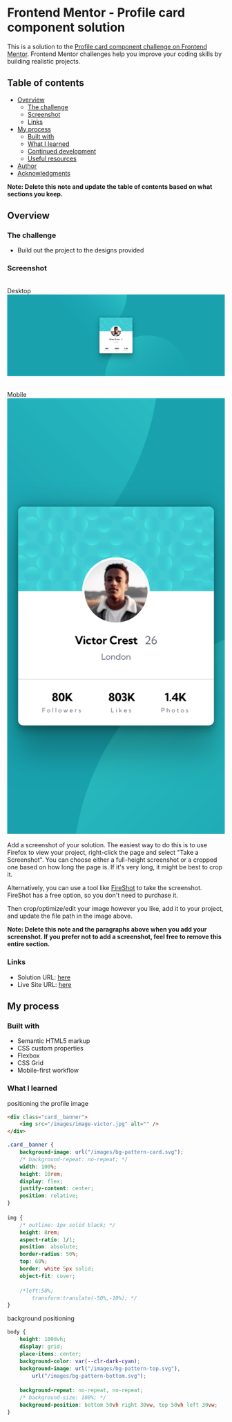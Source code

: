 # Frontend Mentor - Profile card component solution

This is a solution to the [Profile card component challenge on Frontend Mentor](https://www.frontendmentor.io/challenges/profile-card-component-cfArpWshJ). Frontend Mentor challenges help you improve your coding skills by building realistic projects.

## Table of contents

- [Overview](#overview)
  - [The challenge](#the-challenge)
  - [Screenshot](#screenshot)
  - [Links](#links)
- [My process](#my-process)
  - [Built with](#built-with)
  - [What I learned](#what-i-learned)
  - [Continued development](#continued-development)
  - [Useful resources](#useful-resources)
- [Author](#author)
- [Acknowledgments](#acknowledgments)

**Note: Delete this note and update the table of contents based on what sections you keep.**

## Overview

### The challenge

- Build out the project to the designs provided

### Screenshot
<br>Desktop</br>
![](./desktop%20Screenshot%202025-01-25%20at%2019-29-27%20Frontend%20Mentor%20Profile%20card%20component.png)

<br>Mobile</br>
![](./mobile%20Screenshot%202025-01-25%20at%2019-30-12%20Frontend%20Mentor%20Profile%20card%20component.png)


Add a screenshot of your solution. The easiest way to do this is to use Firefox to view your project, right-click the page and select "Take a Screenshot". You can choose either a full-height screenshot or a cropped one based on how long the page is. If it's very long, it might be best to crop it.

Alternatively, you can use a tool like [FireShot](https://getfireshot.com/) to take the screenshot. FireShot has a free option, so you don't need to purchase it.

Then crop/optimize/edit your image however you like, add it to your project, and update the file path in the image above.

**Note: Delete this note and the paragraphs above when you add your screenshot. If you prefer not to add a screenshot, feel free to remove this entire section.**

### Links

- Solution URL: [here](https://www.frontendmentor.io/solutions/responsive-profile-card-component-L-abkvEZKG)
- Live Site URL: [here](https://fem-profile-card-raysh3n.netlify.app/)

## My process

### Built with

- Semantic HTML5 markup
- CSS custom properties
- Flexbox
- CSS Grid
- Mobile-first workflow

### What I learned

positioning the profile image

```html
<div class="card__banner">
	<img src="/images/image-victor.jpg" alt="" />
</div>
```

```css
.card__banner {
	background-image: url("/images/bg-pattern-card.svg");
	/* background-repeat: no-repeat; */
	width: 100%;
	height: 10rem;
	display: flex;
	justify-content: center;
	position: relative;
}

img {
	/* outline: 1px solid black; */
	height: 8rem;
	aspect-ratio: 1/1;
	position: absolute;
	border-radius: 50%;
	top: 60%;
	border: white 5px solid;
	object-fit: cover;

	/*left:50%;
		transform:translate(-50%,-10%); */
}
```

background positioning

```css
body {
	height: 100dvh;
	display: grid;
	place-items: center;
	background-color: var(--clr-dark-cyan);
	background-image: url("/images/bg-pattern-top.svg"),
		url("/images/bg-pattern-bottom.svg");

	background-repeat: no-repeat, no-repeat;
	/* background-size: 100%; */
	background-position: bottom 50vh right 30vw, top 50vh left 30vw;
}
```
